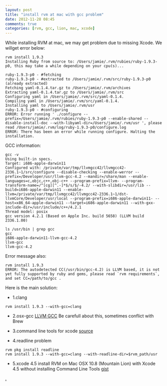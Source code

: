 ```yaml
---
layout: post
title: "install rvm at mac with gcc problem"
date: 2012-11-28 08:45
comments: true
categories: [rvm, gcc, lion, mac, xcode] 
---
```


While installing RVM at mac, we may get problem due to missing Xcode. We willget error below:

    rvm install 1.9.3
    Installing Ruby from source to: /Users/jamie/.rvm/rubies/ruby-1.9.3-p0, this may take a while depending on your cpu(s)...

    ruby-1.9.3-p0 - #fetching 
    ruby-1.9.3-p0 - #extracted to /Users/jamie/.rvm/src/ruby-1.9.3-p0 (already extracted)
    Fetching yaml-0.1.4.tar.gz to /Users/jamie/.rvm/archives
    Extracting yaml-0.1.4.tar.gz to /Users/jamie/.rvm/src
    Configuring yaml in /Users/jamie/.rvm/src/yaml-0.1.4.
    Compiling yaml in /Users/jamie/.rvm/src/yaml-0.1.4.
    Installing yaml to /Users/jamie/.rvm/usr
    ruby-1.9.3-p0 - #configuring 
    ERROR: Error running ' ./configure --prefix=/Users/jamie/.rvm/rubies/ruby-1.9.3-p0 --enable-shared --disable-install-doc --with-libyaml-dir=/Users/jamie/.rvm/usr ', please read /Users/jamie/.rvm/log/ruby-1.9.3-p0/configure.log
    ERROR: There has been an error while running configure. Halting the installation.

GCC information:

    gcc -v
    Using built-in specs.
    Target: i686-apple-darwin11
    Configured with: /private/var/tmp/llvmgcc42/llvmgcc42-2336.1~1/src/configure --disable-checking --enable-werror --prefix=/Developer/usr/llvm-gcc-4.2 --mandir=/share/man --enable-languages=c,objc,c++,obj-c++ --program-prefix=llvm- --program-transform-name=/^[cg][^.-]*$/s/$/-4.2/ --with-slibdir=/usr/lib --build=i686-apple-darwin11 --enable-llvm=/private/var/tmp/llvmgcc42/llvmgcc42-2336.1~1/dst-llvmCore/Developer/usr/local --program-prefix=i686-apple-darwin11- --host=x86_64-apple-darwin11 --target=i686-apple-darwin11 --with-gxx-include-dir=/usr/include/c++/4.2.1
    Thread model: posix
    gcc version 4.2.1 (Based on Apple Inc. build 5658) (LLVM build 2336.1.00)

    ls /usr/bin | grep gcc         
    gcc
    i686-apple-darwin11-llvm-gcc-4.2
    llvm-gcc
    llvm-gcc-4.2


Error message also:


    rvm install 1.9.3                       
    ERROR: The autodetected CC(/usr/bin/gcc-4.2) is LLVM based, it is not yet fully supported by ruby and gems, please read `rvm requirements`, and set CC=/path/to/gcc .


Here is the main solution:

* 1.clang

```
rvm install 1.9.3 --with-gcc=clang
```
* 2.osx-gcc
[LLVM GCC](https://github.com/kennethreitz/osx-gcc-installer/downloads )
Be carefull about this, sometimes conflict with Brew

* 3.command line tools for xcode
[source](https://developer.apple.com/downloads/index.action)

* 4.readline problem
```
rvm pkg install readline 
rvm install 1.9.3 --with-gcc=clang --with-readline-dir=$rvm_path/usr
```
* 5.xcode 4.5
install RVM on Mac OSX 10.8 (Mountain Lion) with Xcode 4.5 without installing Command Line Tools
[gist](https://gist.github.com/3789921)

[.](http://stackoverflow.com/questions/8032824/cant-install-ruby-under-lion-with-rvm-gcc-issues)


